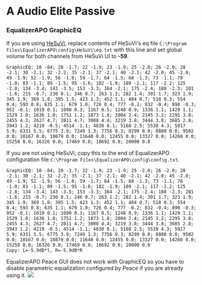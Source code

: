 # A Audio Elite Passive
### EqualizerAPO GraphicEQ
If you are using [HeSuVi](https://sourceforge.net/projects/hesuvi/), replace contents of HeSuVi's eq file `C:\Program Files\EqualizerAPO\config\HeSuVi\eq.txt` with this line and set global volume for both channels from HeSuVi UI to **-59**.
```
GraphicEQ: 10 -84; 20 -1.7; 22 -1.9; 23 -1.9; 25 -2.0; 26 -2.0; 28 -2.1; 30 -2.1; 32 -2.2; 35 -2.1; 37 -2.1; 40 -2.1; 42 -2.0; 45 -2.0; 49 -1.9; 52 -1.9; 56 -1.8; 59 -1.7; 64 -1.5; 68 -1.3; 73 -1.1; 78 -1.0; 83 -1.1; 89 -1.5; 95 -1.6; 102 -1.9; 109 -2.1; 117 -2.2; 125 -2.8; 134 -3.4; 143 -3.5; 153 -3.3; 164 -2.1; 175 -2.4; 188 -2.3; 201 -1.6; 215 -0.7; 230 0.1; 246 0.7; 263 1.2; 282 1.4; 301 1.7; 323 1.9; 345 1.9; 369 1.8; 395 1.5; 423 1.3; 452 1.1; 484 0.7; 518 0.3; 554 0.4; 593 0.8; 635 1.1; 679 1.0; 726 0.4; 777 -0.2; 832 -0.4; 890 -0.3; 952 -0.1; 1019 0.1; 1090 0.3; 1167 0.5; 1248 0.9; 1336 1.1; 1429 1.1; 1529 1.0; 1636 1.0; 1751 1.2; 1873 1.8; 2004 2.4; 2145 3.2; 2295 3.8; 2455 4.3; 2627 4.7; 2811 4.7; 3008 4.4; 3219 3.8; 3444 3.8; 3685 2.8; 3943 1.2; 4219 -0.5; 4514 -1.1; 4830 0.1; 5168 2.5; 5530 4.3; 5917 5.9; 6331 5.5; 6775 3.9; 7249 1.3; 7756 0.3; 8299 0.0; 8880 0.0; 9502 0.0; 10167 0.0; 10879 0.0; 11640 0.0; 12455 0.0; 13327 0.0; 14260 0.0; 15258 0.0; 16326 0.0; 17469 0.0; 18692 0.0; 20000 0.0
```
If you are not using HeSuVi, copy this to the end of EqualizerAPO configuration file `C:\Program Files\EqualizerAPO\config\config.txt`.
```
GraphicEQ: 10 -84; 20 -1.7; 22 -1.9; 23 -1.9; 25 -2.0; 26 -2.0; 28 -2.1; 30 -2.1; 32 -2.2; 35 -2.1; 37 -2.1; 40 -2.1; 42 -2.0; 45 -2.0; 49 -1.9; 52 -1.9; 56 -1.8; 59 -1.7; 64 -1.5; 68 -1.3; 73 -1.1; 78 -1.0; 83 -1.1; 89 -1.5; 95 -1.6; 102 -1.9; 109 -2.1; 117 -2.2; 125 -2.8; 134 -3.4; 143 -3.5; 153 -3.3; 164 -2.1; 175 -2.4; 188 -2.3; 201 -1.6; 215 -0.7; 230 0.1; 246 0.7; 263 1.2; 282 1.4; 301 1.7; 323 1.9; 345 1.9; 369 1.8; 395 1.5; 423 1.3; 452 1.1; 484 0.7; 518 0.3; 554 0.4; 593 0.8; 635 1.1; 679 1.0; 726 0.4; 777 -0.2; 832 -0.4; 890 -0.3; 952 -0.1; 1019 0.1; 1090 0.3; 1167 0.5; 1248 0.9; 1336 1.1; 1429 1.1; 1529 1.0; 1636 1.0; 1751 1.2; 1873 1.8; 2004 2.4; 2145 3.2; 2295 3.8; 2455 4.3; 2627 4.7; 2811 4.7; 3008 4.4; 3219 3.8; 3444 3.8; 3685 2.8; 3943 1.2; 4219 -0.5; 4514 -1.1; 4830 0.1; 5168 2.5; 5530 4.3; 5917 5.9; 6331 5.5; 6775 3.9; 7249 1.3; 7756 0.3; 8299 0.0; 8880 0.0; 9502 0.0; 10167 0.0; 10879 0.0; 11640 0.0; 12455 0.0; 13327 0.0; 14260 0.0; 15258 0.0; 16326 0.0; 17469 0.0; 18692 0.0; 20000 0.0
Copy: L=-5.9dB*l, R=-5.9dB*R
```
EqualizerAPO Peace GUI does not work with GraphicEQ so you have to disable parametric equalization configured by Peace if you are already using it.
![](https://raw.githubusercontent.com/jaakkopasanen/AutoEq/master/results/SBAF-Serious/innerfidelity/onear/A%20Audio%20Elite%20Passive/A%20Audio%20Elite%20Passive.png)
